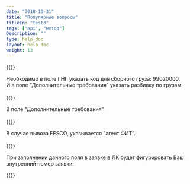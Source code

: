 ```yaml
---
date: "2018-10-31"
title: "Популярные вопросы"
titleEn: "test3"
tags: ["api", "метод"]
Description: ""
type: help_doc
layout: help_doc
weight: 13
---
```


{{<alert icon="question-circle" color="alert7-light" text="Как добавить еще один груз в заявку?" close="false">}} 

Необходимо в поле ГНГ указать код для сборного груза: 99020000.<br/>
И в поле “Дополнительные требования” указать разбивку по грузам.
<br/>
<br/>
{{<alert icon="question-circle" color="alert7-light" text="Где указывается информация по дверной доставке?" close="false">}} 

В поле “Дополнительные требования”.
<br/>
<br/>
{{<alert icon="question-circle" color="alert7-light" text="Кого указывать получателем на станции назначения?" close="false">}} 

В случае вывоза FESCO, указывается “агент ФИТ”.
<br/>
<br/>
{{<alert icon="question-circle" color="alert7-light" text="Что указывать в поле Номер заказа?" close="false">}} 

При заполнении данного поля в заявке в ЛК будет фигурировать Ваш внутренний номер заявки.

{{<isHelpful>}}
 
